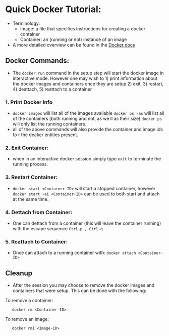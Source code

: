 # Quick Docker Tutorial:

  * Terminology:
    * Image: a file that specifies instructions for creating a docker container
    * Container: an (running or not) instance of an image
  * A more detailed overview can be found in the [Docker docs](https://docs.docker.com/engine/docker-overview/)

## Docker Commands:
  * The `docker run` command in the setup step will start the docker image in interactive mode. However one may wish to 1) print information about the docker images and containers once they are setup 2) exit, 3) restart, 4) deattach, 5) reattach to a container

### 1. Print Docker Info
  * `docker images` will list all of the images available
   `docker ps -as` will list all of the containers (both running and not, as we
ll as their size)
   `docker ps` will only list the running containers.
   * all of the above commands will also provide the container and image ids fo
r the docker entities present.

### 2. Exit Container:
  * when in an interactive docker session simply type `exit` to terminate the running process.
  
### 3. Restart Container:
  * `docker start <Container-ID>` will start a stopped container, however `docker start -ai <Container-ID>` can be used to both start and attach at the same time.

### 4. Dettach from Container:
  * One can dettach from a container (this will leave the container running) with the escape sequence `Ctrl-p , Ctrl-q`

### 5. Reattach to Container:
  * Once can attach to a running container with: `docker attach <Container-ID>`

## Cleanup
  * After the session you may choose to remove the docker images and containers that were setup. This can be done with the following:

To remove a container:
```
   docker rm <Container-ID>
```  
To remove an image:
```
   docker rmi <Image-ID>
```